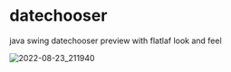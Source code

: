 # datechooser
java swing datechooser preview with flatlaf look and feel

![2022-08-23_211940](https://user-images.githubusercontent.com/58245926/186182740-98b655f9-2227-4615-a04c-cfd3b9e2e3af.png)
